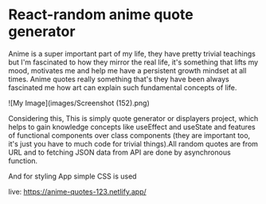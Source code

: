 # React-random anime quote generator
Anime is a super important part of my life, they have pretty trivial teachings but I'm fascinated to how they mirror the real life, it's something that lifts my mood, motivates me and help me have a persistent growth mindset at all times. Anime quotes really something that's they have been always fascinated me how art can explain such fundamental concepts of life.

![My Image](images/Screenshot (152).png)

Considering this, This is simply quote generator or displayers project, which helps to gain knowledge concepts like useEffect and useState and features of functional components over class components (they are important too, it's just you have to much code for trivial things).All random quotes are from URL 
and to fetching JSON data from API are done by asynchronous function.

And for styling App simple CSS is used 

live: https://anime-quotes-123.netlify.app/

 
